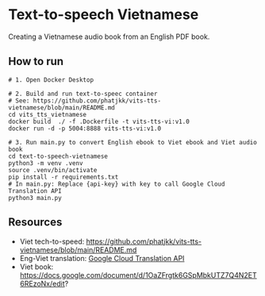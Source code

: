 # Text-to-speech Vietnamese
Creating a Vietnamese audio book from an English PDF book.

## How to run
```shell
# 1. Open Docker Desktop

# 2. Build and run text-to-speec container
# See: https://github.com/phatjkk/vits-tts-vietnamese/blob/main/README.md
cd vits_tts_vietnamese
docker build  ./ -f .Dockerfile -t vits-tts-vi:v1.0
docker run -d -p 5004:8888 vits-tts-vi:v1.0

# 3. Run main.py to convert English ebook to Viet ebook and Viet audio book
cd text-to-speech-vietnamese
python3 -m venv .venv
source .venv/bin/activate
pip install -r requirements.txt
# In main.py: Replace {api-key} with key to call Google Cloud Translation API
python3 main.py
```

## Resources
- Viet tech-to-speed: https://github.com/phatjkk/vits-tts-vietnamese/blob/main/README.md
- Eng-Viet translation: [Google Cloud Translation API](https://cloud.google.com/translate?utm_source=google&utm_medium=cpc&utm_campaign=emea-nl-all-en-dr-skws-all-all-trial-e-gcp-1707574&utm_content=text-ad-none-any-dev_c-cre_574628516095-adgp_Hybrid+%7C+SKWS+-+EXA+%7C+Txt+-+AI+And+Machine+Learning+-+Translation+AI+-+v1-kwid_43700067787181231-kwd-30693959751-userloc_9065081&utm_term=kw_translate+api-net_g-plac_&&gad_source=1&gclid=Cj0KCQjw16O_BhDNARIsAC3i2GBP0Ae4oDsTxKN5ljkn7oTeHsUZVj4agmNzCdJW8tHqenMBwpaAVbUaAgykEALw_wcB&gclsrc=aw.ds&hl=en)
- Viet book: https://docs.google.com/document/d/1OaZFrgtk6GSpMbkUTZ7Q4N2ET6REzoNx/edit?